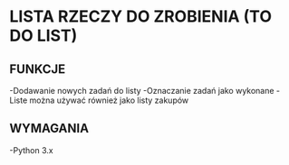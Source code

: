 # LISTA RZECZY DO ZROBIENIA (TO DO LIST) 
## FUNKCJE
-Dodawanie nowych zadań do listy
-Oznaczanie zadań jako wykonane
-Liste można używać również jako listy zakupów
## WYMAGANIA
-Python 3.x

